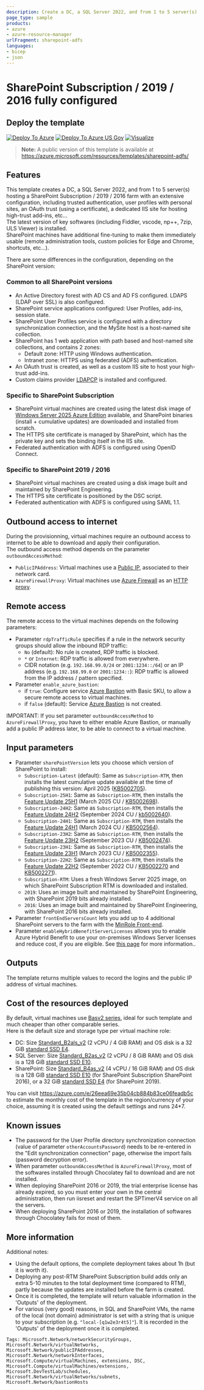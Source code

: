 ```yaml
---
description: Create a DC, a SQL Server 2022, and from 1 to 5 server(s) hosting a SharePoint Subscription / 2019 / 2016 farm with an extensive configuration, including trusted authentication, user profiles with personal sites, an OAuth trust (using a certificate), a dedicated IIS site for hosting high-trust add-ins, etc... The latest version of key softwares (including Fiddler, vscode, np++, 7zip, ULS Viewer) is installed. SharePoint machines have additional fine-tuning to make them immediately usable (remote administration tools, custom policies for Edge and Chrome, shortcuts, etc...).
page_type: sample
products:
- azure
- azure-resource-manager
urlFragment: sharepoint-adfs
languages:
- bicep
- json
---
```

# SharePoint Subscription / 2019 / 2016 fully configured

## Deploy the template

[![Deploy To Azure](https://raw.githubusercontent.com/Azure/azure-quickstart-templates/master/1-CONTRIBUTION-GUIDE/images/deploytoazure.svg?sanitize=true)](https://portal.azure.com/#create/Microsoft.Template/uri/https%3A%2F%2Fraw.githubusercontent.com%2FYvand%2FAzureRM-Templates%2Frefs%2Fheads%2Fmaster%2FAzure%2520Resource%2520Manager%2FSharePoint-ADFS%2Fazuredeploy.json)
[![Deploy To Azure US Gov](https://raw.githubusercontent.com/Azure/azure-quickstart-templates/master/1-CONTRIBUTION-GUIDE/images/deploytoazuregov.svg?sanitize=true)](https://portal.azure.us/#create/Microsoft.Template/uri/https%3A%2F%2Fraw.githubusercontent.com%2FYvand%2FAzureRM-Templates%2Frefs%2Fheads%2Fmaster%2FAzure%2520Resource%2520Manager%2FSharePoint-ADFS%2Fazuredeploy.json)
[![Visualize](https://raw.githubusercontent.com/Azure/azure-quickstart-templates/master/1-CONTRIBUTION-GUIDE/images/visualizebutton.svg?sanitize=true)](http://armviz.io/#/?load=https%3A%2F%2Fraw.githubusercontent.com%2FYvand%2FAzureRM-Templates%2Frefs%2Fheads%2Fmaster%2FAzure%2520Resource%2520Manager%2FSharePoint-ADFS%2Fazuredeploy.json)

> **Note:** A public version of this template is available at <https://azure.microsoft.com/resources/templates/sharepoint-adfs/>

## Features

This template creates a DC, a SQL Server 2022, and from 1 to 5 server(s) hosting a SharePoint Subscription / 2019 / 2016 farm with an extensive configuration, including trusted authentication, user profiles with personal sites, an OAuth trust (using a certificate), a dedicated IIS site for hosting high-trust add-ins, etc...  
The latest version of key softwares (including Fiddler, vscode, np++, 7zip, ULS Viewer) is installed.  
SharePoint machines have additional fine-tuning to make them immediately usable (remote administration tools, custom policies for Edge and Chrome, shortcuts, etc...).

There are some differences in the configuration, depending on the SharePoint version:

### Common to all SharePoint versions

- An Active Directory forest with AD CS and AD FS configured. LDAPS (LDAP over SSL) is also configured.
- SharePoint service applications configured: User Profiles, add-ins, session state.
- SharePoint User Profiles service is configured with a directory synchronization connection, and the MySite host is a host-named site collection.
- SharePoint has 1 web application with path based and host-named site collections, and contains 2 zones:
  - Default zone: HTTP using Windows authentication.
  - Intranet zone: HTTPS using federated (ADFS) authentication.
- An OAuth trust is created, as well as a custom IIS site to host your high-trust add-ins.
- Custom claims provider [LDAPCP](https://www.ldapcp.com/) is installed and configured.

### Specific to SharePoint Subscription

- SharePoint virtual machines are created using the latest disk image of [Windows Server 2025 Azure Edition](https://learn.microsoft.com/windows-server/get-started/editions-comparison?pivots=windows-server-2025) available, and SharePoint binaries (install + cumulative updates) are downloaded and installed from scratch.
- The HTTPS site certificate is managed by SharePoint, which has the private key and sets the binding itself in the IIS site.
- Federated authentication with ADFS is configured using OpenID Connect.

### Specific to SharePoint 2019 / 2016

- SharePoint virtual machines are created using a disk image built and maintained by SharePoint Engineering.
- The HTTPS site certificate is positioned by the DSC script.
- Federated authentication with ADFS is configured using SAML 1.1.

## Outbound access to internet

During the provisionning, virtual machines require an outbound access to internet to be able to download and apply their configuration.  
The outbound access method depends on the parameter `outboundAccessMethod`:
- `PublicIPAddress`: Virtual machines use a [Public IP](https://learn.microsoft.com/en-us/azure/virtual-network/ip-services/virtual-network-public-ip-address), associated to their network card.
- `AzureFirewallProxy`: Virtual machines use [Azure Firewall](https://azure.microsoft.com/en-us/products/azure-firewall/) as an [HTTP proxy](https://learn.microsoft.com/en-us/azure/firewall/explicit-proxy).

## Remote access

The remote access to the virtual machines depends on the following parameters:

- Parameter `rdpTrafficRule` specifies if a rule in the network security groups should allow the inbound RDP traffic:
    - `No` (default): No rule is created, RDP traffic is blocked.
    - `*` or `Internet`: RDP traffic is allowed from everywhere.
    - CIDR notation (e.g. `192.168.99.0/24` or `2001:1234::/64`) or an IP address (e.g. `192.168.99.0` or `2001:1234::`): RDP traffic is allowed from the IP address / pattern specified.
- Parameter `enable_azure_bastion`:
  - if `true`: Configure service [Azure Bastion](https://azure.microsoft.com/services/azure-bastion/) with Basic SKU, to allow a secure remote access to virtual machines.
  - if `false` (default): Service [Azure Bastion](https://azure.microsoft.com/services/azure-bastion/) is not created.

IMPORTANT: If you set parameter `outboundAccessMethod` to `AzureFirewallProxy`, you have to either enable Azure Bastion, or manually add a public IP address later, to be able to connect to a virtual machine.

## Input parameters

- Parameter `sharePointVersion` lets you choose which version of SharePoint to install:
  - `Subscription-Latest` (default): Same as `Subscription-RTM`, then installs the latest cumulative update available at the time of publishing this version: April 2025 ([KB5002705](https://support.microsoft.com/help/5002705)).
  - `Subscription-25H1`: Same as `Subscription-RTM`, then installs the [Feature Update 25H1](https://learn.microsoft.com/en-us/sharepoint/what-s-new/new-and-improved-features-in-sharepoint-server-subscription-edition-25h1-release) (March 2025 CU / [KB5002698](https://support.microsoft.com/help/5002698)).
  - `Subscription-24H2`: Same as `Subscription-RTM`, then installs the [Feature Update 24H2](https://learn.microsoft.com/en-us/sharepoint/what-s-new/new-and-improved-features-in-sharepoint-server-subscription-edition-24h2-release) (September 2024 CU / [kb5002640](https://support.microsoft.com/help/5002640)).
  - `Subscription-24H1`: Same as `Subscription-RTM`, then installs the [Feature Update 24H1](https://learn.microsoft.com/en-us/sharepoint/what-s-new/new-and-improved-features-in-sharepoint-server-subscription-edition-24h1-release) (March 2024 CU / [KB5002564](https://support.microsoft.com/help/5002564)).
  - `Subscription-23H2`: Same as `Subscription-RTM`, then installs the [Feature Update 23H2](https://learn.microsoft.com/en-us/SharePoint/what-s-new/new-and-improved-features-in-sharepoint-server-subscription-edition-23h2-release) (September 2023 CU / [KB5002474](https://support.microsoft.com/help/5002474)).
  - `Subscription-23H1`: Same as `Subscription-RTM`, then installs the [Feature Update 23H1](https://learn.microsoft.com/en-us/sharepoint/what-s-new/new-and-improved-features-in-sharepoint-server-subscription-edition-23h1-release) (March 2023 CU / [KB5002355](https://support.microsoft.com/help/5002355)).
  - `Subscription-22H2`: Same as `Subscription-RTM`, then installs the [Feature Update 22H2](https://learn.microsoft.com/en-us/sharepoint/what-s-new/new-and-improved-features-in-sharepoint-server-subscription-edition-22h2-release) (September 2022 CU / [KB5002270](https://support.microsoft.com/help/5002270) and [KB5002271](https://support.microsoft.com/help/5002271)).
  - `Subscription-RTM`: Uses a fresh Windows Server 2025 image, on which SharePoint Subscription RTM is downloaded and installed.
  - `2019`: Uses an image built and maintained by SharePoint Engineering, with SharePoint 2019 bits already installed.
  - `2016`: Uses an image built and maintained by SharePoint Engineering, with SharePoint 2016 bits already installed.
- Parameter `frontEndServersCount` lets you add up to 4 additional SharePoint servers to the farm with the [MinRole Front-end](https://learn.microsoft.com/en-us/sharepoint/install/planning-for-a-minrole-server-deployment-in-sharepoint-server).
- Parameter `enableHybridBenefitServerLicenses` allows you to enable Azure Hybrid Benefit to use your on-premises Windows Server licenses and reduce cost, if you are eligible. See [this page](https://docs.microsoft.com/azure/virtual-machines/windows/hybrid-use-benefit-licensing) for more information..

## Outputs

The template returns multiple values to record the logins and the public IP address of virtual machines.

## Cost of the resources deployed

By default, virtual machines use [Basv2 series](https://learn.microsoft.com/azure/virtual-machines/sizes/general-purpose/basv2-series), ideal for such template and much cheaper than other comparable series.  
Here is the default size and storage type per virtual machine role:

- DC: Size [Standard_B2als_v2](https://learn.microsoft.com/azure/virtual-machines/sizes/general-purpose/basv2-series) (2 vCPU / 4 GiB RAM) and OS disk is a 32 GiB [standard SSD E4](https://learn.microsoft.com/azure/virtual-machines/disks-types#standard-ssds).
- SQL Server: Size [Standard_B2as_v2](https://learn.microsoft.com/azure/virtual-machines/sizes/general-purpose/basv2-series) (2 vCPU / 8 GiB RAM) and OS disk is a 128 GiB [standard SSD E10](https://learn.microsoft.com/azure/virtual-machines/disks-types#standard-ssds).
- SharePoint: Size [Standard_B4as_v2](https://learn.microsoft.com/azure/virtual-machines/sizes/general-purpose/basv2-series) (4 vCPU / 16 GiB RAM) and OS disk is a 128 GiB [standard SSD E10](https://learn.microsoft.com/azure/virtual-machines/disks-types#standard-ssds) (for SharePoint Subscription SharePoint 2016), or a 32 GiB [standard SSD E4](https://learn.microsoft.com/azure/virtual-machines/disks-types#standard-ssds) (for SharePoint 2019).

You can visit <https://azure.com/e/26eea69e35b04cb884b83ce06feadb5c> to estimate the monthly cost of the template in the region/currency of your choice, assuming it is created using the default settings and runs 24*7.

## Known issues

- The password for the User Profile directory synchronization connection (value of parameter `otherAccountsPassword`) needs to be re-entered in the "Edit synchronization connection" page, otherwise the import fails (password decryption error).
- When parameter `outboundAccessMethod` is `AzureFirewallProxy`, most of the softwares installed through Chocolatey fail to download and are not installed.
- When deploying SharePoint 2016 or 2019, the trial enterprise license has already expired, so you must enter your own in the central administration, then run iisreset and restart the SPTimerV4 service on all the servers.
- When deploying SharePoint 2016 or 2019, the installation of softwares through Chocolatey fails for most of them.

## More information

Additional notes:

- Using the default options, the complete deployment takes about 1h (but it is worth it).
- Deploying any post-RTM SharePoint Subscription build adds only an extra 5-10 minutes to the total deployment time (compared to RTM), partly because the updates are installed before the farm is created.
- Once it is completed, the template will return valuable information in the 'Outputs' of the deployment.
- For various (very good) reasons, in SQL and SharePoint VMs, the name of the local (not domain) administrator is set with a string that is unique to your subscription (e.g. `"local-[q1w2e3r4t5]"`). It is recorded in the 'Outputs' of the deployment once it is completed.

`Tags: Microsoft.Network/networkSecurityGroups, Microsoft.Network/virtualNetworks, Microsoft.Network/publicIPAddresses, Microsoft.Network/networkInterfaces, Microsoft.Compute/virtualMachines, extensions, DSC, Microsoft.Compute/virtualMachines/extensions, Microsoft.DevTestLab/schedules, Microsoft.Network/virtualNetworks/subnets, Microsoft.Network/bastionHosts`
